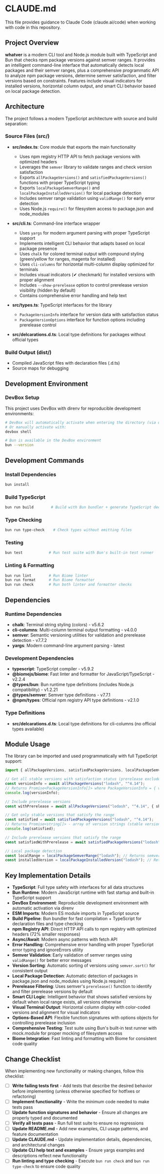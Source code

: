 # CLAUDE.md

This file provides guidance to Claude Code (claude.ai/code) when working with code in this repository.

## Project Overview

**whatver** is a modern CLI tool and Node.js module built with TypeScript and Bun that checks npm package versions against semver ranges. It provides an intelligent command-line interface that automatically detects local packages and their semver ranges, plus a comprehensive programmatic API to analyze npm package versions, determine semver satisfaction, and filter versions based on constraints. Features include visual indicators for installed versions, horizontal column output, and smart CLI behavior based on local package detection.

## Architecture

The project follows a modern TypeScript architecture with source and build separation:

### Source Files (src/)
- **src/index.ts**: Core module that exports the main functionality
  - Uses npm registry HTTP API to fetch package versions with optimized headers
  - Leverages the `semver` library to validate ranges and check version satisfaction
  - Exports `allPackageVersions()` and `satisfiedPackageVersions()` functions with proper TypeScript typing
  - Exports `localPackageSemverRange()` and `localPackageInstalledVersion()` for local package detection
  - Includes semver range validation using `validRange()` for early error detection
  - Uses Node.js `require()` for filesystem access to package.json and node_modules
  
- **src/cli.ts**: Command-line interface wrapper
  - Uses `yargs` for modern argument parsing with proper TypeScript support
  - Implements intelligent CLI behavior that adapts based on local package presence
  - Uses `chalk` for colored terminal output with compound styling (green/yellow for ranges, magenta for installed)
  - Uses `cli-columns` for horizontal multi-column display optimized for terminals
  - Includes visual indicators (✔ checkmark) for installed versions with proper alignment
  - Includes `--show-prerelease` option to control prerelease version visibility (hidden by default)
  - Contains comprehensive error handling and help text
  
- **src/types.ts**: TypeScript interfaces for the library
  - `PackageVersionInfo` interface for version data with satisfaction status
  - `PackageVersionOptions` interface for function options including prerelease control
- **src/delcarations.d.ts**: Local type definitions for packages without official types

### Build Output (dist/)
- Compiled JavaScript files with declaration files (.d.ts)
- Source maps for debugging

## Development Environment

### DevBox Setup
This project uses DevBox with direnv for reproducible development environments:
```bash
# DevBox will automatically activate when entering the directory (via direnv)
# Or manually activate with:
devbox shell

# Bun is available in the DevBox environment
bun --version
```

## Development Commands

### Install Dependencies
```bash
bun install
```

### Build TypeScript
```bash
bun run build        # Build with Bun bundler + generate TypeScript declarations
```

### Type Checking
```bash
bun run type-check    # Check types without emitting files
```

### Testing
```bash
bun test            # Run test suite with Bun's built-in test runner
```

### Linting & Formatting
```bash
bun run lint        # Run Biome linter
bun run format      # Run Biome formatter
bun run check       # Run both linter and formatter checks
```

## Dependencies

### Runtime Dependencies
- **chalk**: Terminal string styling (colors) - v5.6.2
- **cli-columns**: Multi-column terminal output formatting - v4.0.0
- **semver**: Semantic versioning utilities for validation and prerelease detection - v7.7.2
- **yargs**: Modern command-line argument parsing - latest

### Development Dependencies  
- **typescript**: TypeScript compiler - v5.9.2
- **@biomejs/biome**: Fast linter and formatter for JavaScript/TypeScript - v2.2.4
- **@types/bun**: Bun runtime type definitions (includes Node.js compatibility) - v1.2.21
- **@types/semver**: Semver type definitions - v7.7.1
- **@npm/types**: Official npm registry API type definitions - v2.1.0

### Type Definitions
- **src/delcarations.d.ts**: Local type definitions for cli-columns (no official types available)

## Module Usage

The library can be imported and used programmatically with full TypeScript support:

```typescript
import { allPackageVersions, satisfiedPackageVersions, localPackageSemverRange, localPackageInstalledVersion } from "whatver";

// Get all stable versions with satisfaction status (prerelease excluded by default)
const versionInfo = await allPackageVersions("lodash", "^4.14");
// Returns Promise<PackageVersionInfo[]> where PackageVersionInfo = { version: string, satisfied: boolean }
console.log(versionInfo);

// Include prerelease versions
const withPrerelease = await allPackageVersions("lodash", "^4.14", { showPrerelease: true });

// Get only stable versions that satisfy the range
const satisfied = await satisfiedPackageVersions("lodash", "^4.14");
// Returns Promise<string[]> - array of version strings (stable versions only)
console.log(satisfied);

// Include prerelease versions that satisfy the range
const satisfiedWithPrerelease = await satisfiedPackageVersions("lodash", "^4.14", { showPrerelease: true });

// Local package detection
const localRange = localPackageSemverRange("lodash"); // Returns semver range from package.json
const installedVersion = localPackageInstalledVersion("lodash"); // Returns version from node_modules
```

## Key Implementation Details

- **TypeScript**: Full type safety with interfaces for all data structures
- **Bun Runtime**: Modern JavaScript runtime with fast startup and built-in TypeScript support
- **DevBox Environment**: Reproducible development environment with automatic activation via direnv
- **ESM Imports**: Modern ES module imports in TypeScript source
- **Build Pipeline**: Bun bundler for fast compilation + TypeScript for declaration files and type checking
- **npm Registry API**: Direct HTTP API calls to npm registry with optimized headers (72% smaller responses)
- **Async/Await**: Modern async patterns with fetch API
- **Error Handling**: Comprehensive error handling with proper TypeScript error typing and ignoreErrors utility
- **Semver Validation**: Early validation of semver ranges using `validRange()` for better error messages
- **Version Sorting**: Automatic sorting of versions using `semver.sort()` for consistent output
- **Local Package Detection**: Automatic detection of packages in package.json and node_modules using Node.js require()
- **Prerelease Filtering**: Uses semver's `prerelease()` function to identify and filter prerelease versions by default
- **Smart CLI Logic**: Intelligent behavior that shows satisfied versions by default when local range exists, all versions otherwise
- **Visual Terminal Output**: Horizontal column display with color-coded versions and alignment for visual indicators
- **Options-Based API**: Flexible function signatures with options objects for controlling prerelease inclusion
- **Comprehensive Testing**: Test suite using Bun's built-in test runner with mock.module for proper mocking of filesystem access
- **Biome Integration**: Fast linting and formatting with Biome for consistent code quality

## Change Checklist

When implementing new functionality or making changes, follow this checklist:

- [ ] **Write failing tests first** - Add tests that describe the desired behavior before implementing (unless otherwise specified for hotfixes or refactoring)
- [ ] **Implement functionality** - Write the minimum code needed to make tests pass
- [ ] **Update function signatures and behavior** - Ensure all changes are properly typed and documented
- [ ] **Verify all tests pass** - Run full test suite to ensure no regressions
- [ ] **Update README.md** - Add new examples, CLI usage patterns, and feature documentation
- [ ] **Update CLAUDE.md** - Update implementation details, dependencies, and architectural changes
- [ ] **Update CLI help text and examples** - Ensure yargs examples and descriptions reflect new functionality
- [ ] **Run linting and type checking** - Execute `bun run check` and `bun run type-check` to ensure code quality
